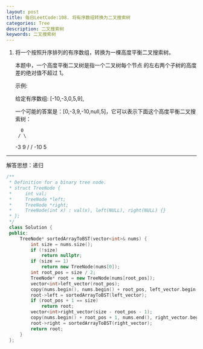 ```yaml
---
layout: post
title: 每日LeetCode:108. 将有序数组转换为二叉搜索树
categories: Tree
description: 二叉搜索树
keywords: 二叉搜索树
---
```


1.  将一个按照升序排列的有序数组，转换为一棵高度平衡二叉搜索树。

    本题中，一个高度平衡二叉树是指一个二叉树每个节点 的左右两个子树的高度差的绝对值不超过 1。

    示例:

    给定有序数组: [-10,-3,0,5,9],

    一个可能的答案是：[0,-3,9,-10,null,5]，它可以表示下面这个高度平衡二叉搜索树：

          0
         / \
       -3   9
       /   /
     -10  5

------

解答思想：递归

```c++
/**
 * Definition for a binary tree node.
 * struct TreeNode {
 *     int val;
 *     TreeNode *left;
 *     TreeNode *right;
 *     TreeNode(int x) : val(x), left(NULL), right(NULL) {}
 * };
 */
 class Solution {
 public:
     TreeNode* sortedArrayToBST(vector<int>& nums) {
         int size = nums.size();
         if (!size)
             return nullptr;
         if (size == 1)
             return new TreeNode(nums[0]);
         int root_pos = size / 2;
         TreeNode* root = new TreeNode(nums[root_pos]);
         vector<int>left_vector(root_pos);
         copy(nums.begin(), nums.begin() + root_pos, left_vector.begin());
         root->left = sortedArrayToBST(left_vector);
         if (root_pos + 1 == size)
             return root;
         vector<int>right_vector(size - root_pos - 1);
         copy(nums.begin() + root_pos + 1, nums.end(), right_vector.begin());
         root->right = sortedArrayToBST(right_vector);
         return root;
     }
 };

```

